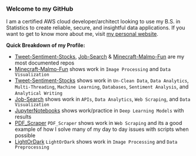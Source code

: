 ### Welcome to my GitHub

I am a certified AWS cloud developer/architect looking to use my B.S. in Statistics to create reliable, secure, and insightful data applications. If you want to get to know more about me, visit [my personal website](https://chase-brown.me).

**Quick Breakdown of my Profile:**
* [Tweet-Sentiment-Stocks](https://github.com/chaseabrown/Python-Tweet-Sentiment-Stocks-), [Job-Search](https://github.com/chaseabrown/Job-Research) & [Minecraft-Malmo-Fun](https://github.com/chaseabrown/Minecraft-Malmo-Fun) are my most documented repos
* [Minecraft-Malmo-Fun](https://github.com/chaseabrown/Minecraft-Malmo-Fun) shows work in `Image Processing` and `Data Visualization`
* [Tweet-Sentiment-Stocks](https://github.com/chaseabrown/Python-Tweet-Sentiment-Stocks-) shows work in `Un-Clean Data`, `Data Analytics`, `Multi-Threading`, `Machine Learning`, `Databases`, `Sentiment Analysis`, and `Analytical Writing`
* [Job-Search](https://github.com/chaseabrown/Job-Research) shows work in `APIs`, `Data Analytics`, `Web Scraping`, and `Data Visualization`
* [JupyterNotebooks](https://github.com/chaseabrown/JupyterNotebooks) shows work/practice in `Deep Learning Models` with results
* [PDF_Scraper](https://github.com/chaseabrown/Python-PDF_Scraper) `PDF_Scraper` shows work in `Web Scraping` and its a good example of how I solve many of my day to day issues with scripts when possible
* [LightOrDark](https://github.com/chaseabrown/Python-LightOrDark) `LightOrDark` shows work in `Image Processing` and `Data Preprocessing`
